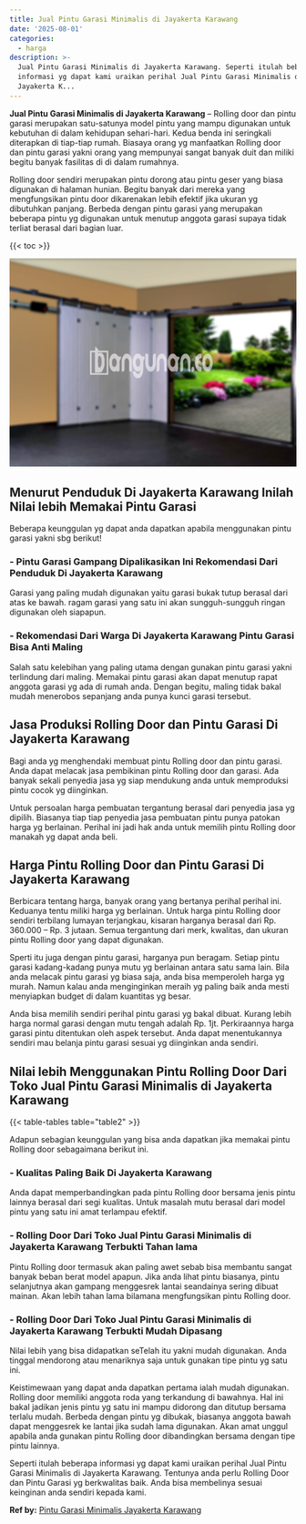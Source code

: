 ```yaml
---
title: Jual Pintu Garasi Minimalis di Jayakerta Karawang
date: '2025-08-01'
categories:
  - harga
description: >-
  Jual Pintu Garasi Minimalis di Jayakerta Karawang. Seperti itulah beberapa
  informasi yg dapat kami uraikan perihal Jual Pintu Garasi Minimalis di
  Jayakerta K...
---
```


**Jual Pintu Garasi Minimalis di Jayakerta Karawang** – Rolling door dan pintu garasi merupakan satu-satunya model pintu yang mampu digunakan untuk kebutuhan di dalam kehidupan sehari-hari. Kedua benda ini seringkali diterapkan di tiap-tiap rumah. Biasaya orang yg manfaatkan Rolling door dan pintu garasi yakni orang yang mempunyai sangat banyak duit dan miliki begitu banyak fasilitas di di dalam rumahnya.

Rolling door sendiri merupakan pintu dorong atau pintu geser yang biasa digunakan di halaman hunian. Begitu banyak dari mereka yang mengfungsikan pintu door dikarenakan lebih efektif jika ukuran yg dibutuhkan panjang. Berbeda dengan pintu garasi yang merupakan beberapa pintu yg digunakan untuk menutup anggota garasi supaya tidak terliat berasal dari bagian luar.

{{< toc >}}

![Jual Pintu Garasi Minimalis di Jayakerta Karawang](/images/pintu-garasi-37.png)

## Menurut Penduduk Di Jayakerta Karawang Inilah Nilai lebih Memakai Pintu Garasi

Beberapa keunggulan yg dapat anda dapatkan apabila menggunakan pintu garasi yakni sbg berikut!

### \- Pintu Garasi Gampang Dipalikasikan Ini Rekomendasi Dari Penduduk Di Jayakerta Karawang

Garasi yang paling mudah digunakan yaitu garasi bukak tutup berasal dari atas ke bawah. ragam garasi yang satu ini akan sungguh-sungguh ringan digunakan oleh siapapun.

### \- Rekomendasi Dari Warga Di Jayakerta Karawang Pintu Garasi Bisa Anti Maling

Salah satu kelebihan yang paling utama dengan gunakan pintu garasi yakni terlindung dari maling. Memakai pintu garasi akan dapat menutup rapat anggota garasi yg ada di rumah anda. Dengan begitu, maling tidak bakal mudah menerobos sepanjang anda punya kunci garasi tersebut.

## Jasa Produksi Rolling Door dan Pintu Garasi Di Jayakerta Karawang

Bagi anda yg menghendaki membuat pintu Rolling door dan pintu garasi. Anda dapat melacak jasa pembikinan pintu Rolling door dan garasi. Ada banyak sekali penyedia jasa yg siap mendukung anda untuk memproduksi pintu cocok yg diinginkan.

Untuk persoalan harga pembuatan tergantung berasal dari penyedia jasa yg dipilih. Biasanya tiap tiap penyedia jasa pembuatan pintu punya patokan harga yg berlainan. Perihal ini jadi hak anda untuk memilih pintu Rolling door manakah yg dapat anda beli.

## Harga Pintu Rolling Door dan Pintu Garasi Di Jayakerta Karawang

Berbicara tentang harga, banyak orang yang bertanya perihal perihal ini. Keduanya tentu miliki harga yg berlainan. Untuk harga pintu Rolling door sendiri terbilang lumayan terjangkau, kisaran harganya berasal dari Rp. 360.000 – Rp. 3 jutaan. Semua tergantung dari merk, kwalitas, dan ukuran pintu Rolling door yang dapat digunakan.

Sperti itu juga dengan pintu garasi, harganya pun beragam. Setiap pintu garasi kadang-kadang punya mutu yg berlainan antara satu sama lain. Bila anda melacak pintu garasi yg biasa saja, anda bisa memperoleh harga yg murah. Namun kalau anda menginginkan meraih yg paling baik anda mesti menyiapkan budget di dalam kuantitas yg besar.

Anda bisa memilih sendiri perihal pintu garasi yg bakal dibuat. Kurang lebih harga normal garasi dengan mutu tengah adalah Rp. 1jt. Perkiraannya harga garasi pintu ditentukan oleh aspek tersebut. Anda dapat menentukannya sendiri mau belanja pintu garasi sesuai yg diinginkan anda sendiri.

## Nilai lebih Menggunakan Pintu Rolling Door Dari Toko Jual Pintu Garasi Minimalis di Jayakerta Karawang

{{< table-tables table="table2" >}}

Adapun sebagian keunggulan yang bisa anda dapatkan jika memakai pintu Rolling door sebagaimana berikut ini.

### \- Kualitas Paling Baik Di Jayakerta Karawang

Anda dapat memperbandingkan pada pintu Rolling door bersama jenis pintu lainnya berasal dari segi kualitas. Untuk masalah mutu berasal dari model pintu yang satu ini amat terlampau efektif.

### \- Rolling Door Dari Toko Jual Pintu Garasi Minimalis di Jayakerta Karawang Terbukti Tahan lama

Pintu Rolling door termasuk akan paling awet sebab bisa membantu sangat banyak beban berat model apapun. Jika anda lihat pintu biasanya, pintu selanjutnya akan gampang menggesrek lantai seandainya sering dibuat mainan. Akan lebih tahan lama bilamana mengfungsikan pintu Rolling door.

### \- Rolling Door Dari Toko Jual Pintu Garasi Minimalis di Jayakerta Karawang Terbukti Mudah Dipasang

Nilai lebih yang bisa didapatkan seTelah itu yakni mudah digunakan. Anda tinggal mendorong atau menariknya saja untuk gunakan tipe pintu yg satu ini.

Keistimewaan yang dapat anda dapatkan pertama ialah mudah digunakan. Rolling door memiliki anggota roda yang terkandung di bawahnya. Hal ini bakal jadikan jenis pintu yg satu ini mampu didorong dan ditutup bersama terlalu mudah. Berbeda dengan pintu yg dibukak, biasanya anggota bawah dapat menggesrek ke lantai jika sudah lama digunakan. Akan amat unggul apabila anda gunakan pintu Rolling door dibandingkan bersama dengan tipe pintu lainnya.

Seperti itulah beberapa informasi yg dapat kami uraikan perihal Jual Pintu Garasi Minimalis di Jayakerta Karawang. Tentunya anda perlu Rolling Door dan Pintu Garasi yg berkwalitas baik. Anda bisa membelinya sesuai keinginan anda sendiri kepada kami.

**Ref by:** [Pintu Garasi Minimalis Jayakerta Karawang](https://id.wikipedia.org/wiki/Pintu)
